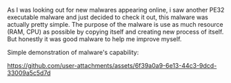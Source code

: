As I was looking out for new malwares appearing online, i saw another PE32 executable malware and just decided to check it out, this malware was actually pretty simple.
The purpose of the malware is use as much resource (RAM, CPU) as possible by copying itself and creating new process of itself. But honestly it was good malware to help me improve myself.

Simple demonstration of malware's capability:

https://github.com/user-attachments/assets/6f39a0a9-6e13-44c3-9dcd-33009a5c5d7d
